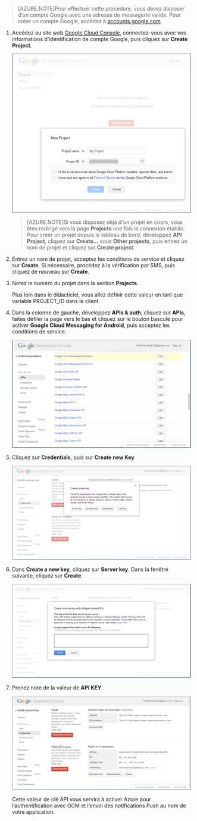 

>[AZURE.NOTE]Pour effectuer cette procédure, vous devez disposer d’un compte Google avec une adresse de messagerie valide. Pour créer un compte Google, accédez à <a href="http://go.microsoft.com/fwlink/p/?LinkId=268302" target="_blank">accounts.google.com</a>.


1. Accédez au site web <a href="http://cloud.google.com/console" target="_blank">Google Cloud Console</a>, connectez-vous avec vos informations d'identification de compte Google, puis cliquez sur **Create Project**.

   	![](./media/notification-hubs-android-get-started/mobile-services-google-new-project.png)

	>[AZURE.NOTE]Si vous disposez déjà d'un projet en cours, vous êtes redirigé vers la page <strong>Projects</strong> une fois la connexion établie. Pour créer un projet depuis le tableau de bord, développez <strong>API Project</strong>, cliquez sur <strong>Create...</strong> sous <strong>Other projects</strong>, puis entrez un nom de projet et cliquez sur <strong>Create project</strong>.

2. Entrez un nom de projet, acceptez les conditions de service et cliquez sur **Create**. Si nécessaire, procédez à la vérification par SMS, puis cliquez de nouveau sur **Create**.

3. Notez le numéro du projet dans la section **Projects**.

	Plus loin dans le didacticiel, vous allez définir cette valeur en tant que variable PROJECT_ID dans le client.

4. Dans la colonne de gauche, développez **APIs & auth**, cliquez sur **APIs**, faites défiler la page vers le bas et cliquez sur le bouton bascule pour activer **Google Cloud Messaging for Android**, puis acceptez les conditions de service.

	![](./media/notification-hubs-android-get-started/mobile-services-google-enable-GCM.png)

5. Cliquez sur **Credentials**, puis sur **Create new Key**

   	![](./media/notification-hubs-android-get-started/mobile-services-google-create-server-key.png)

6. Dans **Create a new key**, cliquez sur **Server key**. Dans la fenêtre suivante, cliquez sur **Create**.

   	![](./media/notification-hubs-android-get-started/mobile-services-google-create-server-key2.png)

7. Prenez note de la valeur de **API KEY**.

   	![](./media/notification-hubs-android-get-started/mobile-services-google-create-server-key3.png)

	Cette valeur de clé API vous servira à activer Azure pour l’authentification avec GCM et l’envoi des notifications Push au nom de votre application.

<!---HONumber=July15_HO2-->